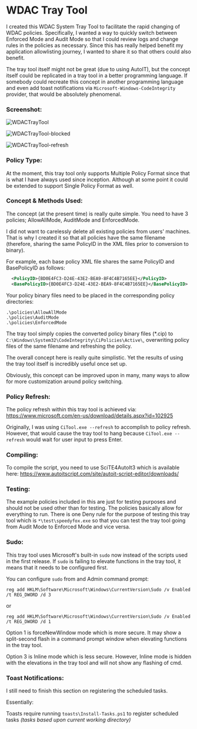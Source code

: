 # WDAC Tray Tool
I created this WDAC System Tray Tool to facilitate the rapid changing of WDAC policies. Specifically, I wanted a way to quickly switch between Enforced Mode and Audit Mode so that I could review logs and change rules in the policies as necessary. Since this has really helped benefit my application allowlisting journey, I wanted to share it so that others could also benefit. 

The tray tool itself might not be great (due to using AutoIT), but the concept itself could be replicated in a tray tool in a better programming language. If somebody could recreate this concept in another programming language and even add toast notifications via `Microsoft-Windows-CodeIntegrity` provider, that would be absolutely phenomenal. 

### Screenshot:
![WDACTrayTool](https://github.com/WildByDesign/WDACTrayTool/assets/26308319/e73ae198-f546-4646-920f-869c6fdd7345)

![WDACTrayTool-blocked](https://github.com/WildByDesign/WDACTrayTool/assets/26308319/0d1b71c9-8dc0-495b-a4cb-cb7bbf48b2b5)

![WDACTrayTool-refresh](https://github.com/WildByDesign/WDACTrayTool/assets/26308319/6ae7dfb9-8832-4fa4-b0aa-4d478609800a)



### Policy Type:

At the moment, this tray tool only supports Multiple Policy Format since that is what I have always used since inception. Although at some point it could be extended to support Single Policy Format as well.

### Concept & Methods Used:

The concept (at the present time) is really quite simple. You need to have 3 policies; AllowAllMode, AuditMode and EnforcedMode.

I did not want to carelessly delete all existing policies from users' machines. That is why I created it so that all policies
have the same filename (therefore, sharing the same PolicyID in the XML files prior to conversion to binary).

For example, each base policy XML file shares the same PolicyID and BasePolicyID as follows:

```xml
  <PolicyID>{BD0E4FC3-D24E-43E2-BEA9-8F4C4B7165EE}</PolicyID>
  <BasePolicyID>{BD0E4FC3-D24E-43E2-BEA9-8F4C4B7165EE}</BasePolicyID>
```

Your policy binary files need to be placed in the corresponding policy directories:
```batch
.\policies\AllowAllMode
.\policies\AuditMode
.\policies\EnforcedMode
```

The tray tool simply copies the converted policy binary files (*.cip) to `C:\Windows\System32\CodeIntegrity\CiPolicies\Active\`, overwriting policy
files of the same filename and refreshing the policy.

The overall concept here is really quite simplistic. Yet the results of using the tray tool itself is incredibly useful once set up.

Obviously, this concept can be improved upon in many, many ways to allow for more customization around policy switching.


### Policy Refresh:

The policy refresh within this tray tool is achieved via: https://www.microsoft.com/en-us/download/details.aspx?id=102925

Originally, I was using `CiTool.exe --refresh` to accomplish to policy refresh. However, that would cause the tray tool to hang because `CiTool.exe --refresh` would wait for user input to press Enter.


### Compiling:

To compile the script, you need to use SciTE4AutoIt3 which is available here: https://www.autoitscript.com/site/autoit-script-editor/downloads/


### Testing:

The example policies included in this are just for testing purposes and should not be used other than for testing.
The policies basically allow for everything to run. There is one Deny rule for the purpose of testing this tray tool
which is `*\test\speedyfox.exe` so that you can test the tray tool going from Audit Mode to Enforced Mode and vice versa.


### Sudo:

This tray tool uses Microsoft's built-in `sudo` now instead of the scripts used in the first release. If `sudo` is failing to
elevate functions in the tray tool, it means that it needs to be configured first.

You can configure `sudo` from and Admin command prompt:

`reg add HKLM\Software\Microsoft\Windows\CurrentVersion\Sudo /v Enabled /t REG_DWORD /d 3`

or

`reg add HKLM\Software\Microsoft\Windows\CurrentVersion\Sudo /v Enabled /t REG_DWORD /d 1`

Option 1 is forceNewWindow mode which is more secure. It may show a split-second flash in a command prompt window when elevating functions in the tray tool.

Option 3 is Inline mode which is less secure. However, Inline mode is hidden with the elevations in the tray tool and will not show any flashing of cmd.


### Toast Notifications:

I still need to finish this section on registering the scheduled tasks.

Essentially:

Toasts require running `toasts\Install-Tasks.ps1` to register scheduled tasks _(tasks based upon current working directory)_

